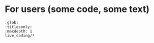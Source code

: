 # For users (some code, some text)

```{toctree}
:glob:
:titlesonly:
:maxdepth: 1
live_coding/*
```
